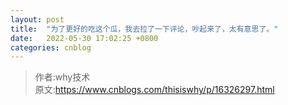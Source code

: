 ```yaml
---
layout: post
title:  "为了更好的吃这个瓜，我去拉了一下评论，吵起来了，太有意思了。"
date:   2022-05-30 17:02:25 +0800
categories: cnblog
---
```


> 作者:why技术  
> 原文:https://www.cnblogs.com/thisiswhy/p/16326297.html  
